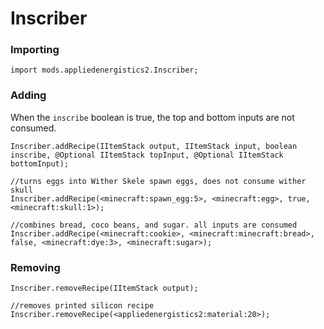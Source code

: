 # Inscriber

### Importing

```zenscript
import mods.appliedenergistics2.Inscriber;
```

### Adding

When the `inscribe` boolean is true, the top and bottom inputs are not consumed.

```zenscript
Inscriber.addRecipe(IItemStack output, IItemStack input, boolean inscribe, @Optional IItemStack topInput, @Optional IItemStack bottomInput);

//turns eggs into Wither Skele spawn eggs, does not consume wither skull
Inscriber.addRecipe(<minecraft:spawn_egg:5>, <minecraft:egg>, true, <minecraft:skull:1>);

//combines bread, coco beans, and sugar. all inputs are consumed
Inscriber.addRecipe(<minecraft:cookie>, <minecraft:minecraft:bread>, false, <minecraft:dye:3>, <minecraft:sugar>);
```

### Removing

```zenscript
Inscriber.removeRecipe(IItemStack output);

//removes printed silicon recipe 
Inscriber.removeRecipe(<appliedenergistics2:material:20>); 
```